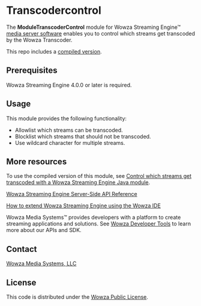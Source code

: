 # Transcodercontrol
The **ModuleTranscoderControl** module for Wowza Streaming Engine™ [media server software](https://www.wowza.com/products/streaming-engine) enables you to control which streams get transcoded by the Wowza Transcoder.

This repo includes a [compiled version](/lib/wse-plugin-transcodercontrol.jar).

## Prerequisites
Wowza Streaming Engine 4.0.0 or later is required.

## Usage
This module provides the following functionality:

* Allowlist which streams can be transcoded.
* Blocklist which streams that should not be transcoded.
* Use wildcard character for multiple streams.

## More resources
To use the compiled version of this module, see [Control which streams get transcoded with a Wowza Streaming Engine Java module](https://www.wowza.com/docs/how-to-control-which-streams-get-transcoded-moduletranscodercontrol).

[Wowza Streaming Engine Server-Side API Reference](https://www.wowza.com/resources/serverapi/)

[How to extend Wowza Streaming Engine using the Wowza IDE](https://www.wowza.com/docs/how-to-extend-wowza-streaming-engine-using-the-wowza-ide)

Wowza Media Systems™ provides developers with a platform to create streaming applications and solutions. See [Wowza Developer Tools](https://www.wowza.com/developer) to learn more about our APIs and SDK.

## Contact
[Wowza Media Systems, LLC](https://www.wowza.com/contact)

## License
This code is distributed under the [Wowza Public License](/LICENSE.txt).
